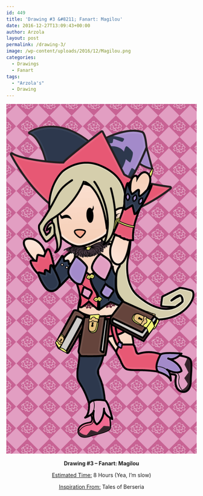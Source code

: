 ```yaml
---
id: 449
title: 'Drawing #3 &#8211; Fanart: Magilou'
date: 2016-12-27T13:09:43+00:00
author: Arzola
layout: post
permalink: /drawing-3/
image: /wp-content/uploads/2016/12/Magilou.png
categories:
  - Drawings
  - Fanart
tags:
  - "Arzola's"
  - Drawing
---
```

<a href="/images/posts/2016/12/Magilou.png" target="_blank" rel="noopener"><img class="aligncenter wp-image-450 size-large" src="/images/posts/2016/12/Magilou.png"   /></a>

<p style="text-align: center;">
  <strong>Drawing #3 &#8211; Fanart: Magilou</strong>
</p>

<p style="text-align: center;">
  <span style="text-decoration: underline;">Estimated Time:</span> 8 Hours (Yea, I&#8217;m slow)
</p>

<p style="text-align: center;">
  <span style="text-decoration: underline;">Inspiration From:</span> Tales of Berseria
</p>

<!-- AddThis Advanced Settings generic via filter on the_content -->

<!-- AddThis Share Buttons generic via filter on the_content -->